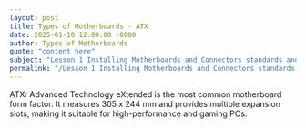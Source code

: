 ```yaml
---
layout: post
title: Types of Motherboards - ATX
date: 2025-01-10 12:00:00 -0000
author: Types of Motherboards
quote: "content here"
subject: "Lesson 1 Installing Motherboards and Connectors standards and specifications"
permalink: "/Lesson 1 Installing Motherboards and Connectors standards and specifications/Types of Motherboards/Types of Motherboards - ATX"
---
```


ATX: Advanced Technology eXtended is the most common motherboard form factor. It measures 305 x 244 mm and provides multiple expansion slots, making it suitable for high-performance and gaming PCs.

